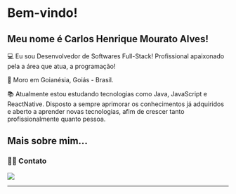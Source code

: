 # Bem-vindo!

## Meu nome é Carlos Henrique Mourato Alves!

:computer: Eu sou Desenvolvedor de Softwares Full-Stack! Profissional apaixonado pela a área que atua, a programação!

:house_with_garden: Moro em Goianésia, Goiás - Brasil.

:books: Atualmente estou estudando tecnologias como Java, JavaScript e ReactNative. Disposto a sempre aprimorar os conhecimentos já adquiridos e aberto a aprender novas tecnologias, afim de crescer tanto profissionalmente quanto pessoa.
 

## Mais sobre mim...

### 👩‍💻 Contato

<a href="https://linkedin.com/in/mouratocarlos" target="_blank"><img src="https://img.shields.io/badge/LinkedIn-0077B5?style=for-the-badge&logo=linkedin&logoColor=white"></a>

----------------------------------------------------------------------------------
